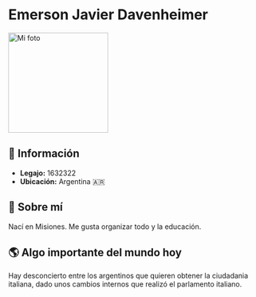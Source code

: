 # Emerson Javier Davenheimer

<img src="foto-perfil.jpg" alt="Mi foto" width="200">

## 📌 Información  
- **Legajo:** 1632322  
- **Ubicación:** Argentina 🇦🇷  
  

## 📌 Sobre mí  
Nací en Misiones. Me gusta organizar todo y la educación.


## 🌎 Algo importante del mundo hoy  
Hay desconcierto entre los argentinos que quieren obtener la ciudadania italiana, dado unos cambios internos que realizó el parlamento italiano.  
